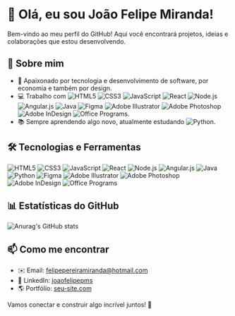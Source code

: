 # 👋 Olá, eu sou João Felipe Miranda!

Bem-vindo ao meu perfil do GitHub! Aqui você encontrará projetos, ideias e colaborações que estou desenvolvendo.

## 🚀 Sobre mim
- 🎯 Apaixonado por tecnologia e desenvolvimento de software, por economia e também por design.
- 💻 Trabalho com ![HTML5](https://img.shields.io/badge/HTML5-E34F26?style=for-the-badge&logo=html5&logoColor=white)
![CSS3](https://img.shields.io/badge/CSS3-1572B6?style=for-the-badge&logo=css3&logoColor=white)
![JavaScript](https://img.shields.io/badge/JavaScript-F7DF1E?style=for-the-badge&logo=javascript&logoColor=black)
![React](https://img.shields.io/badge/React-61DAFB?style=for-the-badge&logo=react&logoColor=black)
![Node.js](https://img.shields.io/badge/Node.js-339933?style=for-the-badge&logo=node.js&logoColor=white)
![Angular.js](https://img.shields.io/badge/Angular.js-DD0031?style=for-the-badge&logo=angular&logoColor=white)
![Java](https://img.shields.io/badge/Java-007396?style=for-the-badge&logo=java&logoColor=white)
![Figma](https://img.shields.io/badge/Figma-F24E1E?style=for-the-badge&logo=figma&logoColor=white)
![Adobe Illustrator](https://img.shields.io/badge/Adobe%20Illustrator-FF9A00?style=for-the-badge&logo=adobeillustrator&logoColor=white)
![Adobe Photoshop](https://img.shields.io/badge/Adobe%20Photoshop-31A8FF?style=for-the-badge&logo=adobephotoshop&logoColor=white)
![Adobe InDesign](https://img.shields.io/badge/Adobe%20InDesign-FF3366?style=for-the-badge&logo=adobeindesign&logoColor=white)
![Office Programs](https://img.shields.io/badge/Microsoft%20Office-D83B01?style=for-the-badge&logo=microsoftoffice&logoColor=white).
- 📚 Sempre aprendendo algo novo, atualmente estudando ![Python](https://img.shields.io/badge/Python-3776AB?style=for-the-badge&logo=python&logoColor=white).

## 🛠️ Tecnologias e Ferramentas

![HTML5](https://img.shields.io/badge/HTML5-E34F26?style=for-the-badge&logo=html5&logoColor=white)
![CSS3](https://img.shields.io/badge/CSS3-1572B6?style=for-the-badge&logo=css3&logoColor=white)
![JavaScript](https://img.shields.io/badge/JavaScript-F7DF1E?style=for-the-badge&logo=javascript&logoColor=black)
![React](https://img.shields.io/badge/React-61DAFB?style=for-the-badge&logo=react&logoColor=black)
![Node.js](https://img.shields.io/badge/Node.js-339933?style=for-the-badge&logo=node.js&logoColor=white)
![Angular.js](https://img.shields.io/badge/Angular.js-DD0031?style=for-the-badge&logo=angular&logoColor=white)
![Java](https://img.shields.io/badge/Java-007396?style=for-the-badge&logo=java&logoColor=white)
![Python](https://img.shields.io/badge/Python-3776AB?style=for-the-badge&logo=python&logoColor=white)
![Figma](https://img.shields.io/badge/Figma-F24E1E?style=for-the-badge&logo=figma&logoColor=white)
![Adobe Illustrator](https://img.shields.io/badge/Adobe%20Illustrator-FF9A00?style=for-the-badge&logo=adobeillustrator&logoColor=white)
![Adobe Photoshop](https://img.shields.io/badge/Adobe%20Photoshop-31A8FF?style=for-the-badge&logo=adobephotoshop&logoColor=white)
![Adobe InDesign](https://img.shields.io/badge/Adobe%20InDesign-FF3366?style=for-the-badge&logo=adobeindesign&logoColor=white)
![Office Programs](https://img.shields.io/badge/Microsoft%20Office-D83B01?style=for-the-badge&logo=microsoftoffice&logoColor=white)

## 📊 Estatísticas do GitHub

![Anurag's GitHub stats](https://github-readme-stats.vercel.app/api?username=xjoaofelipex&show_icons=true&theme=dark)

## 📫 Como me encontrar
- ✉️ Email: [felipepereiramiranda@hotmail.com](mailto:felipepereiramiranda@hotmail.com)
- 🔗 LinkedIn: [joaofelipepms](https://linkedin.com/in/joaofelipepms)
- 🌎 Portfólio: [seu-site.com](https://seu-site.com)

Vamos conectar e construir algo incrível juntos! 🚀
